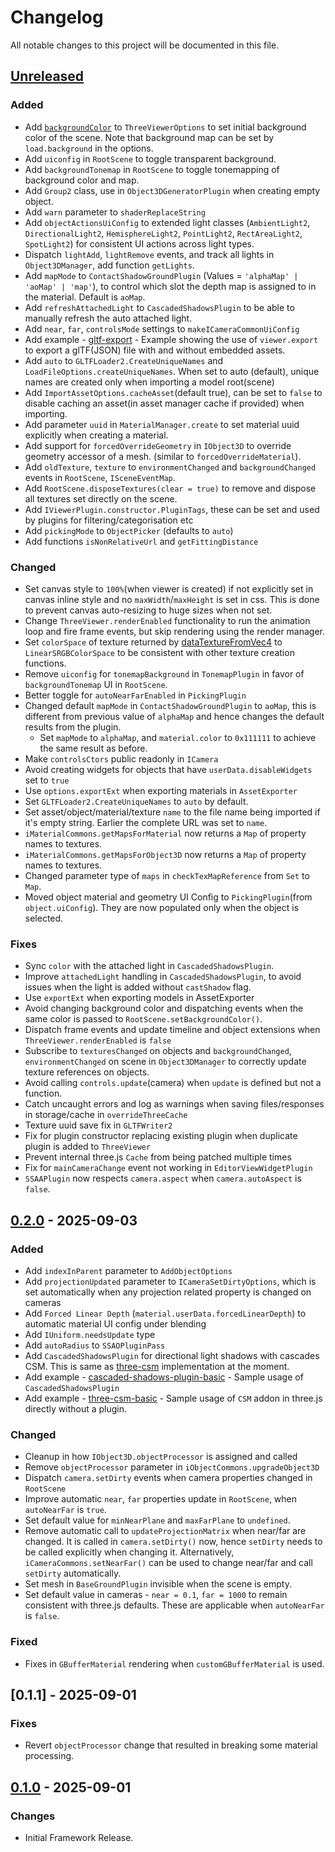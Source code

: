 # Changelog

All notable changes to this project will be documented in this file.

[//]: # (The format is based on [Keep a Changelog]&#40;https://keepachangelog.com/en/1.1.0/&#41;, and this project adheres to [Semantic Versioning]&#40;https://semver.org/spec/v2.0.0.html&#41;.)

## [Unreleased]

### Added

- Add [`backgroundColor`](https://threepipe.org/docs/interfaces/ThreeViewerOptions.html#backgroundColor) to `ThreeViewerOptions` to set initial background color of the scene. Note that background map can be set by `load.background` in the options.
- Add `uiconfig` in `RootScene` to toggle transparent background.
- Add `backgroundTonemap` in `RootScene` to toggle tonemapping of background color and map.
- Add `Group2` class, use in `Object3DGeneratorPlugin` when creating empty object.
- Add `warn` parameter to `shaderReplaceString`
- Add `objectActionsUiConfig` to extended light classes (`AmbientLight2`, `DirectionalLight2`, `HemisphereLight2`, `PointLight2`, `RectAreaLight2`, `SpotLight2`) for consistent UI actions across light types.
- Dispatch `lightAdd`, `lightRemove` events, and track all lights in `Object3DManager`, add function `getLights`.
- Add `mapMode` to `ContactShadowGroundPlugin` (Values = `'alphaMap' | 'aoMap' | 'map'`), to control which slot the depth map is assigned to in the material. Default is `aoMap`.
- Add `refreshAttachedLight` to `CascadedShadowsPlugin` to be able to manually refresh the auto attached light.
- Add `near`, `far`, `controlsMode` settings to `makeICameraCommonUiConfig`
- Add example - [gltf-export](https://threepipe.org/examples/#gltf-export/) - Example showing the use of `viewer.export` to export a glTF(JSON) file with and without embedded assets.
- Add `auto` to `GLTFLoader2.CreateUniqueNames` and `LoadFileOptions.createUniqueNames`. When set to auto (default), unique names are created only when importing a model root(scene)
- Add `ImportAssetOptions.cacheAsset`(default true), can be set to `false` to disable caching an asset(in asset manager cache if provided) when importing.
- Add parameter `uuid` in `MaterialManager.create` to set material uuid explicitly when creating a material.
- Add support for `forcedOverrideGeometry` in `IObject3D` to override geometry accessor of a mesh. (similar to `forcedOverrideMaterial`).
- Add `oldTexture`, `texture` to `environmentChanged` and `backgroundChanged` events in `RootScene`, `ISceneEventMap`.
- Add `RootScene.disposeTextures(clear = true)` to remove and dispose all textures set directly on the scene.
- Add `IViewerPlugin.constructor.PluginTags`, these can be set and used by plugins for filtering/categorisation etc
- Add `pickingMode` to `ObjectPicker` (defaults to `auto`)
- Add functions `isNonRelativeUrl` and `getFittingDistance`

### Changed

- Set canvas style to `100%`(when viewer is created) if not explicitly set in canvas inline style and no `maxWidth`/`maxHeight` is set in css. This is done to prevent canvas auto-resizing to huge sizes when not set.
- Change `ThreeViewer.renderEnabled` functionality to run the animation loop and fire frame events, but skip rendering using the render manager.
- Set `colorSpace` of texture returned by [dataTextureFromVec4](https://threepipe.org/docs/functions/dataTextureFromVec4.html) to `LinearSRGBColorSpace` to be consistent with other texture creation functions.
- Remove `uiconfig` for `tonemapBackground` in `TonemapPlugin` in favor of `backgroundTonemap` UI in `RootScene`.
- Better toggle for `autoNearFarEnabled` in `PickingPlugin`
- Changed default `mapMode` in `ContactShadowGroundPlugin` to `aoMap`, this is different from previous value of `alphaMap` and hence changes the default results from the plugin. 
  - Set `mapMode` to `alphaMap`, and `material.color` to `0x111111` to achieve the same result as before.
- Make `controlsCtors` public readonly in `ICamera`
- Avoid creating widgets for objects that have `userData.disableWidgets` set to `true`
- Use `options.exportExt` when exporting materials in `AssetExporter`
- Set `GLTFLoader2.CreateUniqueNames` to `auto` by default.
- Set asset/object/material/texture `name` to the file name being imported if it's empty string. Earlier the complete URL was set to `name`.
- `iMaterialCommons.getMapsForMaterial` now returns a `Map` of property names to textures.
- `iMaterialCommons.getMapsForObject3D` now returns a `Map` of property names to textures.
- Changed parameter type of `maps` in `checkTexMapReference` from `Set` to `Map`.
- Moved object material and geometry UI Config to `PickingPlugin`(from `object.uiConfig`). They are now populated only when the object is selected.

### Fixes

- Sync `color` with the attached light in `CascadedShadowsPlugin`.
- Improve `attachedLight` handling in `CascadedShadowsPlugin`, to avoid issues when the light is added without `castShadow` flag.
- Use `exportExt` when exporting models in AssetExporter
- Avoid changing background color and dispatching events when the same color is passed to `RootScene.setBackgroundColor()`.
- Dispatch frame events and update timeline and object extensions when `ThreeViewer.renderEnabled` is `false`
- Subscribe to `texturesChanged` on objects and `backgroundChanged`, `environmentChanged` on scene in `Object3DManager` to correctly update texture references on objects.
- Avoid calling `controls.update`(camera) when `update` is defined but not a function.
- Catch uncaught errors and log as warnings when saving files/responses in storage/cache in `overrideThreeCache`
- Texture uuid save fix in `GLTFWriter2`
- Fix for plugin constructor replacing existing plugin when duplicate plugin is added to `ThreeViewer`
- Prevent internal three.js `Cache` from being patched multiple times
- Fix for `mainCameraChange` event not working in `EditorViewWidgetPlugin`
- `SSAAPlugin` now respects `camera.aspect` when `camera.autoAspect` is `false`.

## [0.2.0] - 2025-09-03

### Added

- Add `indexInParent` parameter to `AddObjectOptions`
- Add `projectionUpdated` parameter to `ICameraSetDirtyOptions`, which is set automatically when any projection related property is changed on cameras
- Add `Forced Linear Depth` (`material.userData.forcedLinearDepth`) to automatic material UI config under blending
- Add `IUniform.needsUpdate` type
- Add `autoRadius` to `SSAOPluginPass`
- Add `CascadedShadowsPlugin` for directional light shadows with cascades CSM. This is same as [three-csm](https://github.com/StrandedKitty/three-csm) implementation at the moment.
- Add example - [cascaded-shadows-plugin-basic](https://threepipe.org/examples/#cascaded-shadows-plugin-basic/) - Sample usage of `CascadedShadowsPlugin`
- Add example - [three-csm-basic](https://threepipe.org/examples/#three-csm-basic/) - Sample usage of `CSM` addon in three.js directly without a plugin.

### Changed

- Cleanup in how `IObject3D.objectProcessor` is assigned and called
- Remove `objectProcessor` parameter in `iObjectCommons.upgradeObject3D`
- Dispatch `camera.setDirty` events when camera properties changed in `RootScene`
- Improve automatic `near`, `far` properties update in `RootScene`, when `autoNearFar` is `true`.
- Set default value for `minNearPlane` and `maxFarPlane` to `undefined`.
- Remove automatic call to `updateProjectionMatrix` when near/far are changed. It is called in `camera.setDirty()` now, hence `setDirty` needs to be called explicitly when changing it. Alternatively, `iCameraCommons.setNearFar()` can be used to change near/far and call `setDirty` automatically.
- Set mesh in `BaseGroundPlugin` invisible when the scene is empty.
- Set default value in cameras - `near = 0.1`, `far = 1000` to remain consistent with three.js defaults. These are applicable when `autoNearFar` is `false`.

### Fixed

- Fixes in `GBufferMaterial` rendering when `customGBufferMaterial` is used.

## [0.1.1] - 2025-09-01

### Fixes

- Revert `objectProcessor` change that resulted in breaking some material processing.

## [0.1.0] - 2025-09-01

### Changes

- Initial Framework Release.

[unreleased]: https://github.com/repalash/threepipe/compare/v0.2.0...HEAD
[0.2.0]: https://github.com/repalash/releases/tag/v0.2.0
[0.1.0]: https://github.com/repalash/releases/tag/v0.1.0
